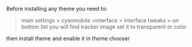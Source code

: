 Before installing any theme you need to:
> main settings > cyanmobile >interface > interface tweaks >
on bottom list you will find tracker image set it to transparent or color

then install theme and enable it in theme chooser